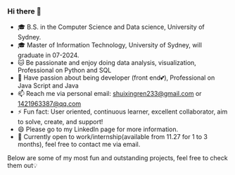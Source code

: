 ### Hi there 👋

<!--
**ChristinChen233/ChristinChen233** is a ✨ _special_ ✨ repository because its `README.md` (this file) appears on your GitHub profile.
-->
- 🎓 B.S. in the Computer Science and Data science, University of Sydney.
- 🎓 Master of Information Technology, University of Sydney, will graduate in 07-2024.
- 🐱 Be passionate and enjoy doing data analysis, visualization, Professional on Python and SQL
- 🐼 Have passion about being developer (front end💕), Professional on Java Script and Java
- 📫 Reach me via personal email: shuixingren233@gmail.com or 1421963387@qq.com
- ⚡ Fun fact: User oriented, continuous learner, excellent collaborator, aim to solve, create, and support!
- 😄 Please go to my LinkedIn page for more information.
- 💬 Currently open to work/internship(available from 11.27 for 1 to 3 months), feel free to contact me via email.

Below are some of my most fun and outstanding projects, feel free to check them out💡
